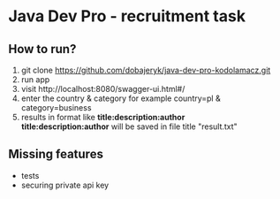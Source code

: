 
# Java Dev Pro - recruitment task

## How to run?

1. git clone https://github.com/dobajeryk/java-dev-pro-kodolamacz.git
2. run app
3. visit http://localhost:8080/swagger-ui.html#/
4. enter the country & category for example country=pl & category=business
5. results in format like
**title:description:author  
title:description:author**
will be saved in file title "result.txt"
## Missing features

- tests
- securing private api key
